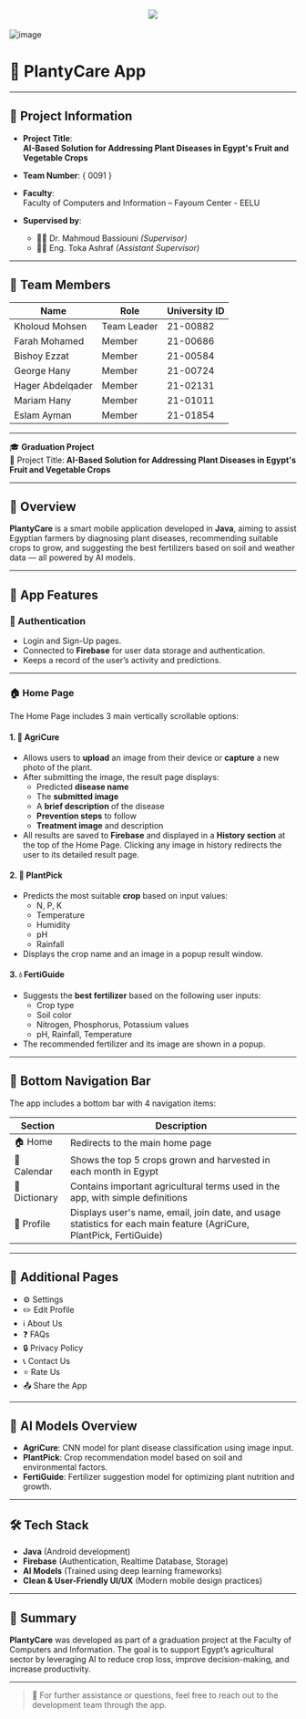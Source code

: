 <h1 align="center">
    <img src="https://readme-typing-svg.herokuapp.com/?font=Righteous&size=35&color=00BFFF&center=true&vCenter=true&width=700&height=100&duration=7000&lines=Graduation+Project+-+Fayoum+Center+✌;We+hope+you+find+our+project+valuable+❤;" />
</h1>

![image](https://www.sciencenews.org/wp-content/uploads/2023/04/040823_chatgpt_feat.gif)
<br>

# 🌿 PlantyCare App

---

## 📄 Project Information

- **Project Title**:  
  **AI-Based Solution for Addressing Plant Diseases in Egypt's Fruit and Vegetable Crops**

- **Team Number**: { 0091 }

- **Faculty**:  
  Faculty of Computers and Information – Fayoum Center - EELU

- **Supervised by**:  
  - 👨‍🏫 Dr. Mahmoud Bassiouni *(Supervisor)*  
  - 👩‍💻 Eng. Toka Ashraf *(Assistant Supervisor)*

---

## 👥 Team Members

| Name               | Role         | University ID |
|--------------------|--------------|---------------|
| Kholoud Mohsen     | Team Leader  | 21-00882      |
| Farah Mohamed      | Member       | 21-00686      |
| Bishoy Ezzat       | Member       | 21-00584      |
| George Hany        | Member       | 21-00724      |
| Hager Abdelqader   | Member       | 21-02131      |
| Mariam Hany        | Member       | 21-01011      |
| Eslam Ayman        | Member       | 21-01854      |

---

🎓 **Graduation Project**  
📍 Project Title: **AI-Based Solution for Addressing Plant Diseases in Egypt's Fruit and Vegetable Crops**

---

## 🧠 Overview

**PlantyCare** is a smart mobile application developed in **Java**, aiming to assist Egyptian farmers by diagnosing plant diseases, recommending suitable crops to grow, and suggesting the best fertilizers based on soil and weather data — all powered by AI models.

---

## 📱 App Features

### 🔐 Authentication

- Login and Sign-Up pages.
- Connected to **Firebase** for user data storage and authentication.
- Keeps a record of the user’s activity and predictions.

---

### 🏠 Home Page

The Home Page includes 3 main vertically scrollable options:

#### 1. 🌿 AgriCure

- Allows users to **upload** an image from their device or **capture** a new photo of the plant.
- After submitting the image, the result page displays:
  - Predicted **disease name**
  - The **submitted image**
  - A **brief description** of the disease
  - **Prevention steps** to follow
  - **Treatment image** and description
- All results are saved to **Firebase** and displayed in a **History section** at the top of the Home Page. Clicking any image in history redirects the user to its detailed result page.

#### 2. 🌾 PlantPick

- Predicts the most suitable **crop** based on input values:
  - N, P, K
  - Temperature
  - Humidity
  - pH
  - Rainfall
- Displays the crop name and an image in a popup result window.

#### 3. 💧 FertiGuide

- Suggests the **best fertilizer** based on the following user inputs:
  - Crop type
  - Soil color
  - Nitrogen, Phosphorus, Potassium values
  - pH, Rainfall, Temperature
- The recommended fertilizer and its image are shown in a popup.

---

## 🔄 Bottom Navigation Bar

The app includes a bottom bar with 4 navigation items:

| Section     | Description |
|-------------|-------------|
| 🏠 Home      | Redirects to the main home page |
| 📅 Calendar  | Shows the top 5 crops grown and harvested in each month in Egypt |
| 📘 Dictionary| Contains important agricultural terms used in the app, with simple definitions |
| 👤 Profile   | Displays user's name, email, join date, and usage statistics for each main feature (AgriCure, PlantPick, FertiGuide) |

---

## 🧩 Additional Pages

- ⚙️ Settings  
- ✏️ Edit Profile  
- ℹ️ About Us  
- ❓ FAQs  
- 🔒 Privacy Policy 
- 📞 Contact Us  
- ⭐ Rate Us  
- 📤 Share the App  

---

## 🧠 AI Models Overview

- **AgriCure**: CNN model for plant disease classification using image input.
- **PlantPick**: Crop recommendation model based on soil and environmental factors.
- **FertiGuide**: Fertilizer suggestion model for optimizing plant nutrition and growth.

---

## 🛠️ Tech Stack

- **Java** (Android development)
- **Firebase** (Authentication, Realtime Database, Storage)
- **AI Models** (Trained using deep learning frameworks)
- **Clean & User-Friendly UI/UX** (Modern mobile design practices)

---

## 📌 Summary

**PlantyCare** was developed as part of a graduation project at the Faculty of Computers and Information. The goal is to support Egypt’s agricultural sector by leveraging AI to reduce crop loss, improve decision-making, and increase productivity.

---

> 💬 For further assistance or questions, feel free to reach out to the development team through the app.
